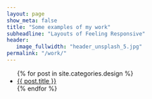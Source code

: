 ```yaml
---
layout: page
show_meta: false
title: "Some examples of my work"
subheadline: "Layouts of Feeling Responsive"
header:
   image_fullwidth: "header_unsplash_5.jpg"
permalink: "/work/"
---
```

<ul>
    {% for post in site.categories.design %}
    <li><a href="{{ site.url }}{{ site.baseurl }}{{ post.url }}">{{ post.title }}</a></li>
    {% endfor %}
</ul>